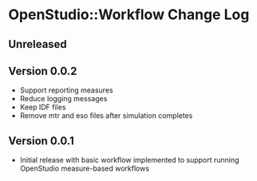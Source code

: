 OpenStudio::Workflow Change Log
==================================

Unreleased
--------------

Version 0.0.2
--------------

* Support reporting measures
* Reduce logging messages
* Keep IDF files
* Remove mtr and eso files after simulation completes

Version 0.0.1
--------------

* Initial release with basic workflow implemented to support running OpenStudio measure-based workflows